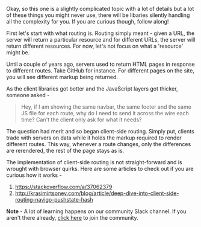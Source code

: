 Okay, so this one is a slightly complicated topic with a lot of details but a lot of these things you might never use, there will be libaries silently handling all the complexity for you. If you are curious though, follow along!

First let's start with what routing is. Routing simply meant - given a URL, the server will return a particular resource and for different URLs, the server will return different resources. For now, let's not focus on what a 'resource' might be. 

Until a couple of years ago, servers used to return HTML pages in response to different routes. Take GitHub for instance. For different pages on the site, you will see different markup being returned. 

As the client libraries got better and the JavaScript layers got thicker, someone asked - 

> Hey, if I am showing the same navbar, the same footer and the same JS file for each route, why do I need to send it across the wire each time? Can't the client only ask for what it needs?

The question had merit and so began client-side routing. Simply put, clients trade with servers on data while it holds the markup required to render different routes. This way, whenever a route changes, only the differences are rerendered, the rest of the page stays as is. 

The implementation of client-side routing is not straight-forward and is wrought with browser quirks. Here are some articles to check out if you are curious how it works - 

1. https://stackoverflow.com/a/37062379
2. http://krasimirtsonev.com/blog/article/deep-dive-into-client-side-routing-navigo-pushstate-hash



**Note** - A lot of learning happens on our community Slack channel. If you aren't there already, [click here](https://join.slack.com/t/proso-io/shared_invite/enQtNjAyNjA3MzY4MDY3LWI4MDFmMzQwNjkyNjdhMGQyOTYzNjM4YTllOTkxYjI5YzY4NmFjMDhiMTM2ZWNlMGI1NzEwMzAxOTc0YTgwYzA) to join the community.
